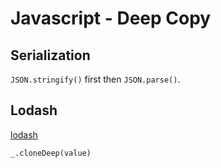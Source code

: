 # Javascript - Deep Copy

## Serialization

`JSON.stringify()` first then `JSON.parse()`.

## Lodash

[lodash](https://lodash.com/docs/4.17.15#cloneDeep)

`_.cloneDeep(value)`



